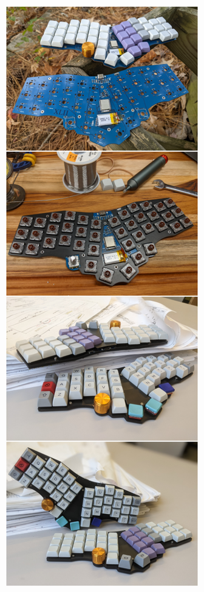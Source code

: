 ![image](PXL_20211120_181353850.jpg)
![image](PXL_20211204_024616372.jpg)
![image](PXL_20211208_155654444.jpg)
![image](PXL_20211208_155453569.jpg)

